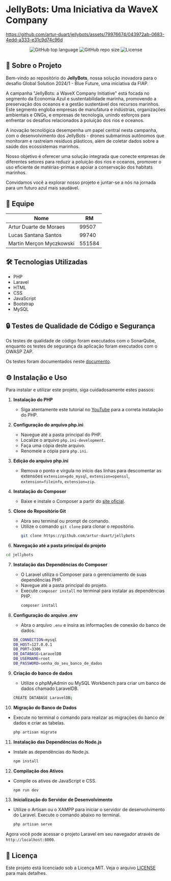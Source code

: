 # JellyBots: Uma Iniciativa da WaveX Company


https://github.com/artur-duart/jellybots/assets/79976674/043972ab-0683-4edd-a333-e31c9d74c96d


<p align="center">
  <img alt="GitHub top language" src="https://img.shields.io/github/languages/top/artur-duart/jellybots">
  <img alt="GitHub repo size" src="https://img.shields.io/github/repo-size/artur-duart/jellybots">
  <img alt="License" src="https://img.shields.io/badge/license-MIT-%2304D361">
</p>

## 🚀 Sobre o Projeto

Bem-vindo ao repositório do **JellyBots**, nossa solução inovadora para o desafio Global Solution 2024/1 - Blue Future, uma iniciativa da FIAP.

A campanha "JellyBots: a WaveX Company Initiative" está focada no segmento da Economia Azul e sustentabilidade marinha, promovendo a preservação dos oceanos e a gestão sustentável dos recursos marinhos. Este segmento engloba empresas de manufatura e indústrias, organizações ambientais e ONGs, e empresas de tecnologia, unindo esforços para enfrentar os desafios relacionados à poluição dos rios e oceanos.

A inovação tecnológica desempenha um papel central nesta campanha, com o desenvolvimento dos JellyBots - drones submarinos autônomos que monitoram e rastreiam resíduos plásticos, além de coletar dados sobre a saúde dos ecossistemas marinhos.

Nosso objetivo é oferecer uma solução integrada que conecte empresas de diferentes setores para reduzir a poluição dos rios e oceanos, promover o uso eficiente de matérias-primas e apoiar a conservação dos habitats marinhos.

Convidamos você a explorar nosso projeto e juntar-se a nós na jornada para um futuro azul mais saudável.

## 👥 Equipe

| Nome | RM |
| --- | --- |
| Artur Duarte de Moraes | 99507 |
| Lucas Santana Santos | 99740 |
| Martin Merçon Myczkowski | 551584 |

## 🛠️ Tecnologias Utilizadas

- PHP
- Laravel
- HTML
- CSS
- JavaScript
- Bootstrap
- MySQL

## 🔒 Testes de Qualidade de Código e Segurança

Os testes de qualidade de código foram executados com o SonarQube, enquanto os testes de segurança da aplicação foram executados com o OWASP ZAP.

Os testes foram documentados neste [documento](TESTES.md).

## ⚙️ Instalação e Uso

Para instalar e utilizar este projeto, siga cuidadosamente estes passos:

1. **Instalação do PHP**
   - Siga atentamente este tutorial no [YouTube](https://www.youtube.com/watch?app=desktop&v=iGeltIgCp18) para a correta instalação do PHP.

2. **Configuração do arquivo php.ini**
   - Navegue até a pasta principal do PHP.
   - Localize o arquivo `php.ini-development`.
   - Faça uma cópia deste arquivo.
   - Renomeie a cópia para `php.ini`.

3. **Edição do arquivo php.ini**
   - Remova o ponto e vírgula no início das linhas para descomentar as extensões `extension=pdo_mysql`, `extension=openssl`, `extension=fileinfo`, `extension=zip`.

4. **Instalação do Composer**
   - Baixe e instale o Composer a partir do [site oficial](https://getcomposer.org/download/).

5. **Clone do Repositório Git**
   - Abra seu terminal ou prompt de comando.
   - Utilize o comando `git clone` para clonar o repositório.
     ```bash
     git clone https://github.com/artur-duart/jellybots
     ```

6. **Navegação até a pasta principal do projeto**
```bash
cd jellybots
```

7. **Instalação das Dependências do Composer**
   - O Laravel utiliza o Composer para o gerenciamento de suas dependências PHP.
   - Navegue até a pasta principal do projeto.
   - Execute `composer install` no terminal para instalar as dependências PHP.
     ```bash
     composer install
     ```

8. **Configuração do arquivo .env**
   - Abra o arquivo `.env` e insira as informações de conexão do banco de dados.
    ```bash
    DB_CONNECTION=mysql
    DB_HOST=127.0.0.1
    DB_PORT=3306
    DB_DATABASE=LaravelDB
    DB_USERNAME=root
    DB_PASSWORD=senha_do_seu_banco_de_dados
    ```

9. **Criação do banco de dados**
   - Utilize o phpMyAdmin ou MySQL Workbench para criar um banco de dados chamado LaravelDB.
    ```bash
    CREATE DATABASE LaravelDB;
    ```

10. **Migração do Banco de Dados**
   - Execute no terminal o comando para realizar as migrações do banco de dados e criar as tabelas.
     ```bash
     php artisan migrate
     ```

11. **Instalação das Dependências do Node.js**
   - Instale as dependências do Node.js.
     ```bash
     npm install
     ```

12. **Compilação dos Ativos**
   - Compile os ativos de JavaScript e CSS.
     ```bash
     npm run dev
     ```

13. **Inicialização do Servidor de Desenvolvimento**
   - Utilize o Artisan ou o XAMPP para iniciar o servidor de desenvolvimento do Laravel. Execute o comando abaixo no terminal.
     ```bash
     php artisan serve
     ```

Agora você pode acessar o projeto Laravel em seu navegador através de `http://localhost:8000`.

## 📝 Licença

Este projeto está licenciado sob a Licença MIT. Veja o arquivo [LICENSE](LICENSE) para mais detalhes.
